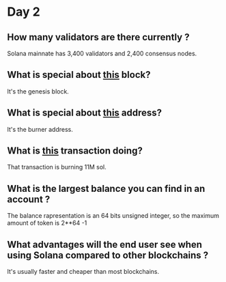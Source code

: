# Day 2

## How many validators are there currently ?

Solana mainnate has 3,400 validators and 2,400 consensus nodes.

## What is special about [this](https://explorer.solana.com/block/0) block?

It's the genesis block.

## What is special about [this](https://explorer.solana.com/address/1nc1nerator11111111111111111111111111111111) address?

It's the burner address.

## What is [this](https://explorer.solana.com/tx/45pGoC4Rr3fJ1TKrsiRkhHRbdUeX7633XAGVec6XzVdpRbzQgHhe6ZC6Uq164MPWtiqMg7wCkC6Wy3jy2BqsDEKf) transaction doing?

That transaction is burning 11M sol.

## What is the largest balance you can find in an account ?

The balance rapresentation is an 64 bits unsigned integer, so the maximum amount of token is 2**64 -1

## What advantages will the end user see when using Solana compared to other blockchains ?

It's usually faster and cheaper than most blockchains.